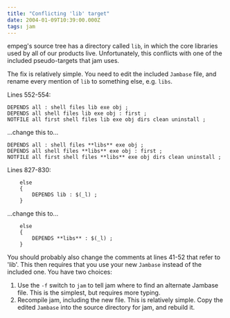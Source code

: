 ```yaml
---
title: "Conflicting 'lib' target"
date: 2004-01-09T10:39:00.000Z
tags: jam
---
```

empeg's source tree has a directory called `lib`, in which the core libraries used by all of our products live.
Unfortunately, this conflicts with one of the included pseudo-targets that jam uses.

The fix is relatively simple. You need to edit the included `Jambase` file, and rename every mention of `lib` to
something else, e.g. `libs`.

Lines 552-554:

```
DEPENDS all : shell files lib exe obj ;
DEPENDS all shell files lib exe obj : first ;
NOTFILE all first shell files lib exe obj dirs clean uninstall ;
```

...change this to...
```
DEPENDS all : shell files **libs** exe obj ;
DEPENDS all shell files **libs** exe obj : first ;
NOTFILE all first shell files **libs** exe obj dirs clean uninstall ;
```

Lines 827-830:

```
    else
	{
	    DEPENDS lib : $(_l) ;
	}
```

...change this to...

```
	else
	{
	    DEPENDS **libs** : $(_l) ;
	}
```

You should probably also change the comments at lines 41-52 that refer to 'lib'.
This then requires that you use your new `Jambase` instead of the included one. You have two choices:

1.  Use the `-f` switch to `jam` to tell jam where to find an alternate Jambase file. This is the simplest, but requires
    more typing.
2.  Recompile jam, including the new file. This is relatively simple. Copy the edited `Jambase` into the source
    directory for jam, and rebuild it.
